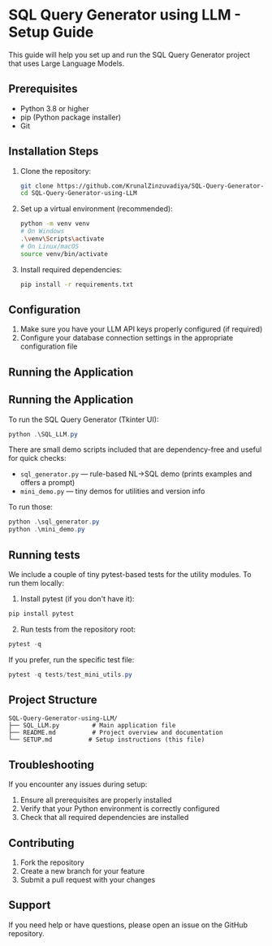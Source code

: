 # SQL Query Generator using LLM - Setup Guide

This guide will help you set up and run the SQL Query Generator project that uses Large Language Models.

## Prerequisites

- Python 3.8 or higher
- pip (Python package installer)
- Git

## Installation Steps

1. Clone the repository:

   ```bash
   git clone https://github.com/KrunalZinzuvadiya/SQL-Query-Generator-using-LLM.git
   cd SQL-Query-Generator-using-LLM
   ```

2. Set up a virtual environment (recommended):

   ```bash
   python -m venv venv
   # On Windows
   .\venv\Scripts\activate
   # On Linux/macOS
   source venv/bin/activate
   ```

3. Install required dependencies:
   ```bash
   pip install -r requirements.txt
   ```

## Configuration

1. Make sure you have your LLM API keys properly configured (if required)
2. Configure your database connection settings in the appropriate configuration file

## Running the Application

## Running the Application

To run the SQL Query Generator (Tkinter UI):

```powershell
python .\SQL_LLM.py
```

There are small demo scripts included that are dependency-free and useful for quick checks:

- `sql_generator.py` — rule-based NL->SQL demo (prints examples and offers a prompt)
- `mini_demo.py` — tiny demos for utilities and version info

To run those:

```powershell
python .\sql_generator.py
python .\mini_demo.py
```

## Running tests

We include a couple of tiny pytest-based tests for the utility modules. To run them locally:

1. Install pytest (if you don't have it):

```powershell
pip install pytest
```

2. Run tests from the repository root:

```powershell
pytest -q
```

If you prefer, run the specific test file:

```powershell
pytest -q tests/test_mini_utils.py
```

## Project Structure

```
SQL-Query-Generator-using-LLM/
├── SQL_LLM.py         # Main application file
├── README.md          # Project overview and documentation
└── SETUP.md          # Setup instructions (this file)
```

## Troubleshooting

If you encounter any issues during setup:

1. Ensure all prerequisites are properly installed
2. Verify that your Python environment is correctly configured
3. Check that all required dependencies are installed

## Contributing

1. Fork the repository
2. Create a new branch for your feature
3. Submit a pull request with your changes

## Support

If you need help or have questions, please open an issue on the GitHub repository.
